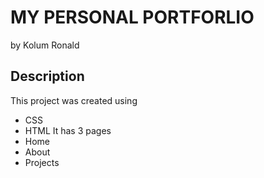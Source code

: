 # MY PERSONAL PORTFORLIO
by Kolum Ronald
## Description
This project was created using 
* CSS 
* HTML
It has 3 pages
* Home
* About
* Projects

